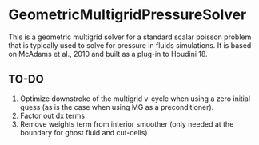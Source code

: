 # GeometricMultigridPressureSolver

This is a geometric multigrid solver for a standard scalar poisson problem that is typically used to solve for pressure in fluids simulations. It is based on McAdams et al., 2010 and built as a plug-in to Houdini 18.

## TO-DO
1. Optimize downstroke of the multigrid v-cycle when using a zero initial guess (as is the case when using MG as a preconditioner).
2. Factor out dx terms
3. Remove weights term from interior smoother (only needed at the boundary for ghost fluid and cut-cells)
